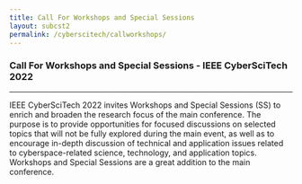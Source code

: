 ```yaml
---
title: Call For Workshops and Special Sessions
layout: subcst2
permalink: /cyberscitech/callworkshops/
---
```


<h3>Call For Workshops and Special Sessions - IEEE CyberSciTech 2022</h3>
<hr/>

IEEE CyberSciTech 2022 invites Workshops and Special Sessions (SS) to enrich and broaden the research focus of the main conference. The purpose is to provide opportunities for focused discussions on selected topics that will not be fully explored during the main event, as well as to encourage in-depth discussion of technical and application issues related to cyberspace-related science, technology, and application topics. Workshops and Special Sessions are a great addition to the main conference.
<br/>


<!--- COMMENTED
<hr/>
<h4>Call For Papers for Special Sessions</h4>
<ol><li><a href="/2022/assets/files/2021IEEE CyberScience_Cyber-IoT_Workshop.docx" target=_new>Computing and Applications for Cyber Internet of Things (Cyber-IoT)</a>
 </li>
<li><a href="/2022/assets/files/CyberIC_2021_CFP.docx" target=_new> Special Session on Intelligent Computing in Cyber-Physical Social Systems (CyberIC) </a>
</li>
</ol>
 
 <h4>Call For Workshop Proposals</h4>
<ol> 
 <li><a href="/2022/assets/files/ACE2021_CFPpost_workshop.pdf" target=_new>The 5th International Workshop on
Applications of AI, Cyber Security and Economics Big Data (ACE-2021)</a>
 </li>
 <li><a href="/2022/assets/files/CFP_IoT Life2021.pdf" target=_new>The
2nd IEEE international workshop on the Impact of Internet of Things on Daily Life  (IoT Life)</a>
 </li>

 <li><a href="/2022/assets/files/BigCyberSecurity2021-CFPV2.pdf" target=_new>
The 3rd IEEE International Workshop on Big Data Analytics for Cyber Security and Defence</a>
 </li>

</ol>
<br/>
-->
